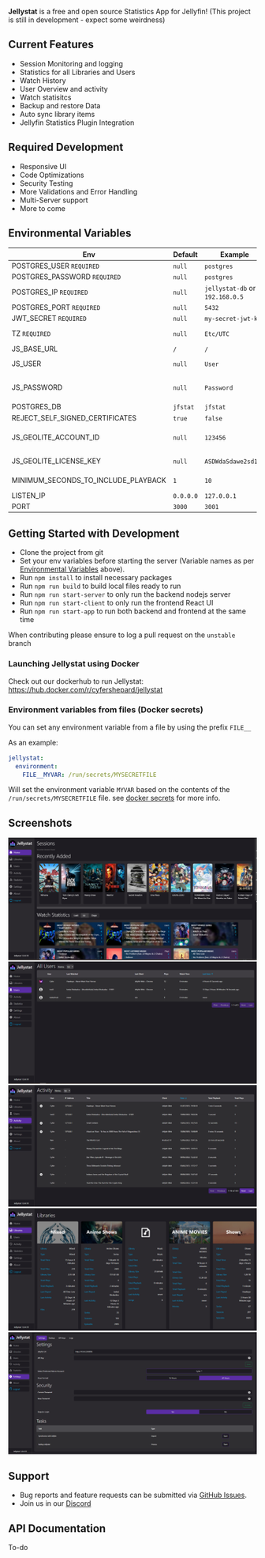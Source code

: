 <p align="center">

**Jellystat** is a free and open source Statistics App for Jellyfin! (This project is still in development - expect some weirdness)

## Current Features

- Session Monitoring and logging
- Statistics for all Libraries and Users
- Watch History
- User Overview and activity
- Watch statisitcs
- Backup and restore Data
- Auto sync library items
- Jellyfin Statistics Plugin Integration

## Required Development

- Responsive UI
- Code Optimizations
- Security Testing
- More Validations and Error Handling
- Multi-Server support
- More to come

## Environmental Variables

| Env                                 | Default  | Example                         | Description                                                                                                                              |
|-------------------------------------|----------|---------------------------------|------------------------------------------------------------------------------------------------------------------------------------------|
| POSTGRES_USER `REQUIRED`            | `null`   | `postgres`                      | Username that will be used in postgres database                                                                                          |
| POSTGRES_PASSWORD `REQUIRED`        | `null`   | `postgres`                      | Password that will be used in postgres database                                                                                          |
| POSTGRES_IP `REQUIRED`              | `null`   | `jellystat-db` or `192.168.0.5` | Hostname/IP of postgres instance                                                                                                         |
| POSTGRES_PORT `REQUIRED`            | `null`   | `5432`                          | Port Postgres is running on                                                                                                              |
| JWT_SECRET `REQUIRED`               | `null`   | `my-secret-jwt-key`             | JWT Key to be used to encrypt JWT tokens for authentication                                                                              |
| TZ `REQUIRED`                       | `null`   | `Etc/UTC`                       | Server timezone (Can be found at https://en.wikipedia.org/wiki/List_of_tz_database_time_zones#List)                                      |
| JS_BASE_URL                         | `/`      | `/`                             | Base url                                                                                                                                 |
| JS_USER                             | `null`   | `User`                          | Master Override User in case username or password used during setup is forgotten (Both `JS_USER` and `JS_PASSWORD` required to work)     |
| JS_PASSWORD                         | `null`   | `Password`                      | Master Override Password in case username or password used during setup is forgotten (Both `JS_USER` and `JS_PASSWORD` required to work) |
| POSTGRES_DB                         | `jfstat` | `jfstat`                        | Name of postgres database                                                                                                                |
| REJECT_SELF_SIGNED_CERTIFICATES     | `true`   | `false`                         | Allow or deny self signed SSL certificates                                                                                               |
| JS_GEOLITE_ACCOUNT_ID               | `null`   | `123456`                        | maxmind.com user id to be used for Geolocating IP Addresses (Can be found at https://www.maxmind.com/en/accounts/current/edit)    |
| JS_GEOLITE_LICENSE_KEY              | `null`   | `ASDWdaSdawe2sd186`             | License key you need to generate on maxmind to use their services                                                                        |
| MINIMUM_SECONDS_TO_INCLUDE_PLAYBACK | `1`      | `10`                            | The minimum time (in seconds) to include a playback record, which can be used to exclude short playbacks                                 |
| LISTEN_IP                           | `0.0.0.0`| `127.0.0.1`                     | Bind address                                                                                                                             |
| PORT                                | `3000`   | `3001`                          | Port                                                                                                                                     |

## Getting Started with Development

- Clone the project from git
- Set your env variables before starting the server (Variable names as per [Environmental Variables](#environmental-variables) above).
- Run `npm install` to install necessary packages
- Run `npm run build` to build local files ready to run
- Run `npm run start-server` to only run the backend nodejs server
- Run `npm run start-client` to only run the frontend React UI
- Run `npm run start-app` to run both backend and frontend at the same time

When contributing please ensure to log a pull request on the `unstable` branch

### Launching Jellystat using Docker

Check out our dockerhub to run Jellystat:
https://hub.docker.com/r/cyfershepard/jellystat

### Environment variables from files (Docker secrets)

You can set any environment variable from a file by using the prefix `FILE__`

As an example:

```yaml
jellystat:
  environment:
    FILE__MYVAR: /run/secrets/MYSECRETFILE
```

Will set the environment variable `MYVAR` based on the contents of the `/run/secrets/MYSECRETFILE` file. see [docker secrets](https://docs.docker.com/compose/use-secrets/) for more info.

## Screenshots

<img src="./screenshots/Home.PNG">
<img src="./screenshots/Users.PNG">
<img src="./screenshots/Activity.PNG">
<img src="./screenshots/Libraries.PNG">
<img src="./screenshots/settings.PNG">

## Support

- Bug reports and feature requests can be submitted via [GitHub Issues](https://github.com/CyferShepard/Jellystat/issues).
- Join us in our [Discord](https://discord.gg/9SMBj2RyEe)

## API Documentation

To-do
